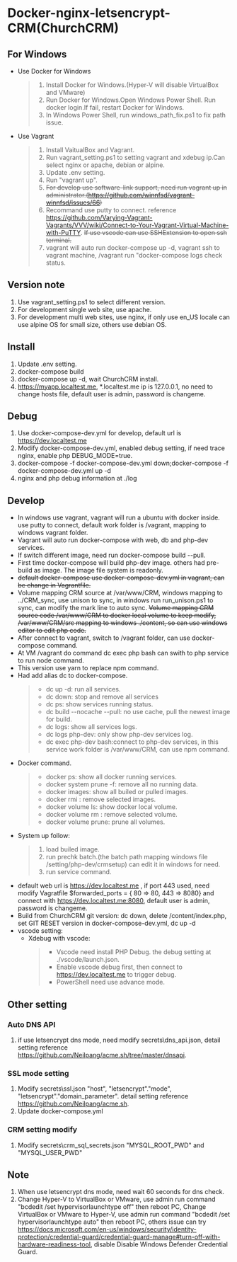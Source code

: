 # Docker-nginx-letsencrypt-CRM(ChurchCRM)

## For Windows
- Use Docker for Windows
  >1. Install Docker for Windows.(Hyper-V will disable VirtualBox and VMware)
  >1. Run Docker for Windows.Open Windows Power Shell. Run docker login.If fail, restart Docker for Windows.
  >1. In Windows Power Shell, run windows_path_fix.ps1 to fix path issue.
- Use Vagrant
  >1. Install VaitualBox and Vagrant.
  >1. Run vagrant_setting.ps1 to setting vagrant and xdebug ip.Can select nginx or apache, debian or alpine.
  >1. Update .env setting.
  >1. Run "vagrant up".
  >1. ~~For develop use software-link support, need run vagrant up in administrator.(https://github.com/winnfsd/vagrant-winnfsd/issues/66)~~
  >1. Recommand use putty to connect. reference https://github.com/Varying-Vagrant-Vagrants/VVV/wiki/Connect-to-Your-Vagrant-Virtual-Machine-with-PuTTY. ~~If use vscode can use SSHExtension to open ssh terminal.~~
  >1. vagrant will auto run docker-compose up -d, vagrant ssh to vagrant machine, /vagrant run "docker-compose logs check status.

## Version note
1. Use vagrant_setting.ps1 to select different version.
1. For development single web site, use apache.
1. For development multi web sites, use nginx, if only use en_US locale can use alpine OS for small size, others use debian OS.

## Install
1. Update .env setting.
1. docker-compose build
1. docker-compose up -d, wait ChurchCRM install.
1. https://myapp.localtest.me, *.localtest.me ip is 127.0.0.1, no need to change hosts file, default user is admin, password is changeme.

## Debug
1. Use docker-compose-dev.yml for develop, default url is https://dev.localtest.me
1. Modify docker-compose-dev.yml, enabled debug setting, if need trace nginx, enable php DEBUG_MODE=true.
1. docker-compose -f docker-compose-dev.yml down;docker-compose -f docker-compose-dev.yml up -d
1. nginx and php debug information at ./log

## Develop
- In windows use vagrant, vagrant will run a ubuntu with docker inside. use putty to connect, default work folder is /vagrant, mapping to windows vagrant folder.
- Vagrant will auto run docker-compose with web, db and php-dev services.
- If switch different image, need run docker-compose build --pull.
- First time docker-compose will build php-dev image. others had pre-build as image. The image file system is readonly.
- ~~default docker-compose use docker-compose-dev.yml in vagrant, can be change in Vagrantfile.~~
- Volume mapping CRM source at /var/www/CRM, windows mapping to ../CRM_sync, use unison to sync, in windows run run_unison.ps1 to sync, can modify the mark line to auto sync. ~~Volume mapping CRM source code /var/www/CRM to docker local volume to keep modify, /var/www/CRM/src mapping to windows ./content, so can use windows editor to edit php code.~~
- After connect to vagrant, switch to /vagrant folder, can use docker-compose command.
- At VM /vagrant do command dc exec php bash can swith to php service to run node command.
- This version use yarn to replace npm command.
- Had add alias dc to docker-compose.
  >- dc up -d: run all services.
  >- dc down: stop and remove all services
  >- dc ps: show services running status.
  >- dc build --nocache --pull: no use cache, pull the newest image for build.
  >- dc logs: show all services logs.
  >- dc logs php-dev: only show php-dev services log.
  >- dc exec php-dev bash:connect to php-dev services, in this service work folder is /var/www/CRM, can use npm command.
- Docker command.
  >- docker ps: show all docker running services.
  >- docker system prune -f: remove all no running data.
  >- docker images: show all builed or pulled images.
  >- docker rmi <image id>: remove selected images.
  >- docker volume ls: show docker local volume.
  >- docker volume rm <volume name>: remove selected volume.
  >- docker volume prune: prune all volumes.
- System up follow:
  >1. load builed image.
  >1. run prechk batch.(the batch path mapping windows file /setting/php-dev/crmsetup) can edit it in windows for need.
  >1. run service command.
- default web url is https://dev.localtest.me , if port 443 used, need modify Vagratfile $forwarded_ports = { 80 => 80, 443 => 8080} and connect with https://dev.localtest.me:8080, default user is admin, password is changeme.
- Build from ChurchCRM git version: dc down, delete /content/index.php, set GIT RESET version in docker-compose-dev.yml, dc up -d
- vscode setting:
  - Xdebug with vscode:
    >- Vscode need install PHP Debug. the debug setting at ./vscode/launch.json.
    >- Enable vscode debug first, then connect to https://dev.localtest.me to trigger debug.
    >- PowerShell need use advance mode.

## Other setting
### Auto DNS API
1. if use letsencrypt dns mode, need modify secrets\dns_api.json, detail setting reference https://github.com/Neilpang/acme.sh/tree/master/dnsapi.
### SSL mode setting
1. Modify secrets\ssl.json "host", "letsencrypt"."mode", "letsencrypt"."domain_parameter". detail setting reference https://github.com/Neilpang/acme.sh.
1. Update docker-compose.yml
### CRM setting modify
1. Modify secrets\crm_sql_secrets.json "MYSQL_ROOT_PWD" and "MYSQL_USER_PWD"

## Note
1. When use letsencrypt dns mode, need wait 60 seconds for dns check.
1. Change Hyper-V to VirtualBox or VMware, use admin run command "bcdedit /set hypervisorlaunchtype off" then reboot PC,
Change VirtualBox or VMware to Hyper-V, use admin run command "bcdedit /set hypervisorlaunchtype auto" then reboot PC, others issue can try https://docs.microsoft.com/en-us/windows/security/identity-protection/credential-guard/credential-guard-manage#turn-off-with-hardware-readiness-tool, disable Disable Windows Defender Credential Guard.
